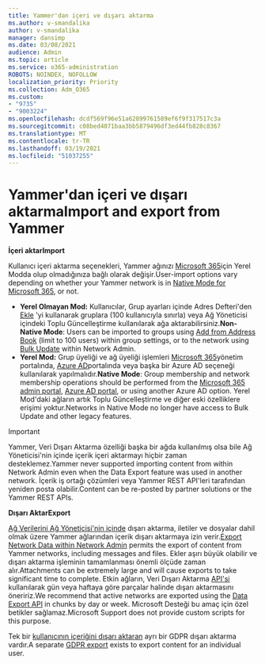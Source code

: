 ```yaml
---
title: Yammer'dan içeri ve dışarı aktarma
ms.author: v-smandalika
author: v-smandalika
manager: dansimp
ms.date: 03/08/2021
audience: Admin
ms.topic: article
ms.service: o365-administration
ROBOTS: NOINDEX, NOFOLLOW
localization_priority: Priority
ms.collection: Adm_O365
ms.custom:
- "9735"
- "9003224"
ms.openlocfilehash: dcdf569f96e51a62899761589ef6f9f317517c3a
ms.sourcegitcommit: c08bed4071baa3bb5879496df3ed44fb828c8367
ms.translationtype: MT
ms.contentlocale: tr-TR
ms.lasthandoff: 03/19/2021
ms.locfileid: "51037255"
---
```

# <a name="import-and-export-from-yammer"></a><span data-ttu-id="7b769-102">Yammer'dan içeri ve dışarı aktarma</span><span class="sxs-lookup"><span data-stu-id="7b769-102">Import and export from Yammer</span></span>

<span data-ttu-id="7b769-103">**İçeri aktar**</span><span class="sxs-lookup"><span data-stu-id="7b769-103">**Import**</span></span>

<span data-ttu-id="7b769-104">Kullanıcı içeri aktarma seçenekleri, Yammer ağınızı [Microsoft 365](https://docs.microsoft.com/yammer/configure-your-yammer-network/overview-native-mode)için Yerel Modda olup olmadığınıza bağlı olarak değişir.</span><span class="sxs-lookup"><span data-stu-id="7b769-104">User-import options vary depending on whether your Yammer network is in [Native Mode for Microsoft 365](https://docs.microsoft.com/yammer/configure-your-yammer-network/overview-native-mode), or not.</span></span>

- <span data-ttu-id="7b769-105">**Yerel Olmayan Mod:** Kullanıcılar, Grup ayarları içinde Adres Defteri'den [](https://docs.microsoft.com/yammer/manage-yammer-users/add-block-or-remove-users) [Ekle](https://support.microsoft.com/office/manage-yammer-community-members-75253554-d0f3-4148-b835-e6a9a8a0c294) 'yi kullanarak gruplara (100 kullanıcıyla sınırla) veya Ağ Yöneticisi içindeki Toplu Güncelleştirme kullanılarak ağa aktarabilirsiniz.</span><span class="sxs-lookup"><span data-stu-id="7b769-105">**Non-Native Mode**: Users can be imported to groups using [Add from Address Book](https://support.microsoft.com/office/manage-yammer-community-members-75253554-d0f3-4148-b835-e6a9a8a0c294) (limit to 100 users) within group settings, or to the network using [Bulk Update](https://docs.microsoft.com/yammer/manage-yammer-users/add-block-or-remove-users) within Network Admin.</span></span>
- <span data-ttu-id="7b769-106">**Yerel Mod:** Grup üyeliği ve ağ üyeliği işlemleri [Microsoft 365](https://docs.microsoft.com/microsoft-365/admin/add-users)yönetim portalında, [Azure AD](https://docs.microsoft.com/azure/active-directory/fundamentals/add-users-azure-active-directory)portalında veya başka bir Azure AD seçeneği kullanılarak yapılmalıdır.</span><span class="sxs-lookup"><span data-stu-id="7b769-106">**Native Mode**: Group membership and network membership operations should be performed from the [Microsoft 365 admin portal](https://docs.microsoft.com/microsoft-365/admin/add-users), [Azure AD portal](https://docs.microsoft.com/azure/active-directory/fundamentals/add-users-azure-active-directory), or using another Azure AD option.</span></span> <span data-ttu-id="7b769-107">Yerel Mod'daki ağların artık Toplu Güncelleştirme ve diğer eski özelliklere erişimi yoktur.</span><span class="sxs-lookup"><span data-stu-id="7b769-107">Networks in Native Mode no longer have access to Bulk Update and other legacy features.</span></span>

> [!IMPORTANT]
> <span data-ttu-id="7b769-108">Yammer, Veri Dışarı Aktarma özelliği başka bir ağda kullanılmış olsa bile Ağ Yöneticisi'nin içinde içerik içeri aktarmayı hiçbir zaman desteklemez.</span><span class="sxs-lookup"><span data-stu-id="7b769-108">Yammer never supported importing content from within Network Admin even when the Data Export feature was used in another network.</span></span> <span data-ttu-id="7b769-109">İçerik iş ortağı çözümleri veya Yammer REST API'leri tarafından yeniden posta olabilir.</span><span class="sxs-lookup"><span data-stu-id="7b769-109">Content can be re-posted by partner solutions or the Yammer REST APIs.</span></span>

<span data-ttu-id="7b769-110">**Dışarı Aktar**</span><span class="sxs-lookup"><span data-stu-id="7b769-110">**Export**</span></span>

<span data-ttu-id="7b769-111">[Ağ Verilerini Ağ Yöneticisi'nin içinde](https://docs.microsoft.com/yammer/manage-security-and-compliance/export-yammer-enterprise-data) dışarı aktarma, iletiler ve dosyalar dahil olmak üzere Yammer ağlarından içerik dışarı aktarmaya izin verir.</span><span class="sxs-lookup"><span data-stu-id="7b769-111">[Export Network Data within Network Admin](https://docs.microsoft.com/yammer/manage-security-and-compliance/export-yammer-enterprise-data) permits the export of content from Yammer networks, including messages and files.</span></span> <span data-ttu-id="7b769-112">Ekler aşırı büyük olabilir ve dışarı aktarma işleminin tamamlanması önemli ölçüde zaman alır.</span><span class="sxs-lookup"><span data-stu-id="7b769-112">Attachments can be extremely large and will cause exports to take significant time to complete.</span></span> <span data-ttu-id="7b769-113">Etkin ağların, Veri Dışarı Aktarma [API'si](https://developer.yammer.com/docs/data-export-api) kullanılarak gün veya haftaya göre parçalar halinde dışarı aktarmasını öneririz.</span><span class="sxs-lookup"><span data-stu-id="7b769-113">We recommend that active networks are exported using the [Data Export API](https://developer.yammer.com/docs/data-export-api) in chunks by day or week.</span></span> <span data-ttu-id="7b769-114">Microsoft Desteği bu amaç için özel betikler sağlamaz.</span><span class="sxs-lookup"><span data-stu-id="7b769-114">Microsoft Support does not provide custom scripts for this purpose.</span></span>

<span data-ttu-id="7b769-115">Tek bir [kullanıcının içeriğini dışarı aktaran](https://docs.microsoft.com/yammer/manage-security-and-compliance/gdpr-requests-in-yammer-enterprise) ayrı bir GDPR dışarı aktarma vardır.</span><span class="sxs-lookup"><span data-stu-id="7b769-115">A separate [GDPR export](https://docs.microsoft.com/yammer/manage-security-and-compliance/gdpr-requests-in-yammer-enterprise) exists to export content for an individual user.</span></span>